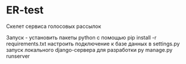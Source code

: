 # ER-test
Скелет сервиса голосовых рассылок

Запуск - 
  установить пакеты python с помощью pip install -r requirements.txt
  настроить подключение к базе данных в settings.py
  запуск локального django-сервера для разработки py manage.py runserver
  
